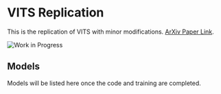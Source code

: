 # VITS Replication

This is the replication of VITS with minor modifications. [ArXiv Paper Link](https://arxiv.org/abs/2106.06103).

![Work in Progress](https://img.shields.io/badge/status-work%20in%20progress-orange)

## Models

Models will be listed here once the code and training are completed.
